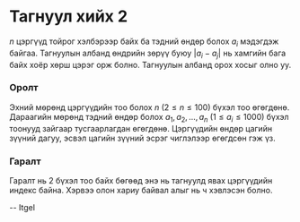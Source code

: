 Тагнуул хийх 2
==============
$n$ цэргүүд тойрог хэлбэрээр байх ба тэдний өндөр болох $a_i$ мэдэгдэж байгаа. Тагнуулын албанд өндрийн зөрүү буюу $|a_i - a_j|$ нь хамгийн бага байх хоёр хөрш цэрэг орж болно. Тагнуулын албанд орох хосыг олно уу.


### Оролт
Эхний мѳрөнд цэргүүдийн тоо болох $n$ ($2 ≤ n ≤ 100$) бүхэл тоо өгөгдөнө. Дараагийн мөрөнд тэдний өндөр болох $a_1, a_2, ... , a_n$ ($1 ≤ a_i ≤ 1000$) бүхэл тоонууд зайгаар тусгаарлагдан өгөгдөнө. Цэргүүдийн өндөр цагийн зүүний дагуу, эсвэл цагийн зүүний эсрэг чиглэлээр өгөгдсөн гэж үз.


### Гаралт
Гаралт нь 2 бүхэл тоо байх бөгөөд энэ нь тагнуулд явах цэргүүдийн индекс байна. Хэрвээ олон хариу байвал алыг нь ч хэвлэсэн болно.

-- Itgel
